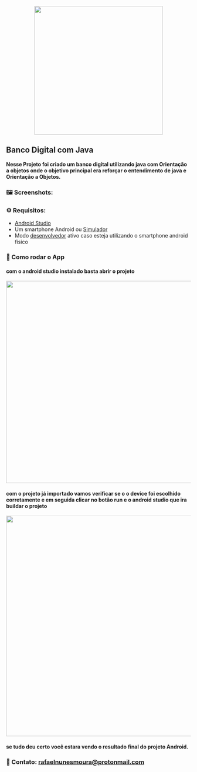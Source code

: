 <div align="center">
	<img src="https://hermes.digitalinnovation.one/tracks/fc241876-5384-4d19-b1ed-e92a689e1c8f.png" width="350">
</div>

 ## Banco Digital com Java
**Nesse Projeto foi criado um banco digital utilizando java com Orientação a objetos onde o objetivo principal era reforçar o entendimento de java e Orientação a Objetos.**

### 🖼️ Screenshots:

### ⚙️ Requisitos:
- [Android Studio](link)
- Um smartphone Android ou [Simulador](link)
- Modo [desenvolvedor](link) ativo caso esteja utilizando o smartphone android fisico

### 📱 Como rodar o App
#### com o android studio instalado basta abrir o projeto
<div align="center">
	<img src="assets/abrir-o-projeto.png" width="550">
</div>

#### com o projeto já importado vamos verificar se o o device foi escolhido corretamente e  em seguida  clicar no botão run e o android studio que ira buildar o projeto 
<div align="center">
	<img src="assets/rodar-app.png" width="600">
</div>

#### se tudo deu certo você estara vendo o resultado final do projeto Android.

###  :email: Contato: rafaelnunesmoura@protonmail.com
